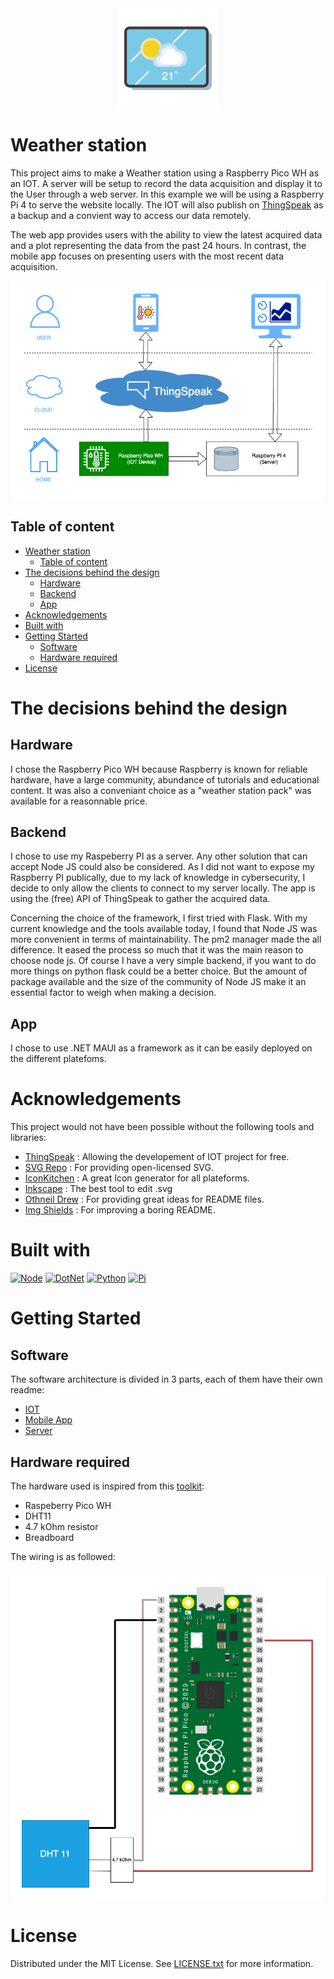 <div align="center">
    <img src="./doc/weather-svgrepo-com.svg" alt="Logo" width="160" height="160">
</div>

# Weather station
This project aims to make a Weather station using a Raspberry Pico WH as an IOT. A server will be setup to record the data acquisition and display it to the User through a web server. In this example we will be using a Raspberry Pi 4 to serve the website locally. The IOT will also publish on [ThingSpeak](https://thingspeak.com/) as a backup and a convient way to access our data remotely.

The web app provides users with the ability to view the latest acquired data and a plot representing the data from the past 24 hours. In contrast, the mobile app focuses on presenting users with the most recent data acquisition.

<p align="center">
    <img src="./doc/architecture_white.png" alt="Architecture" >
</p>

## Table of content
<!-- TOC -->

- [Weather station](#weather-station)
    - [Table of content](#table-of-content)
- [The decisions behind the design](#the-decisions-behind-the-design)
    - [Hardware](#hardware)
    - [Backend](#backend)
    - [App](#app)
- [Acknowledgements](#acknowledgements)
- [Built with](#built-with)
- [Getting Started](#getting-started)
    - [Software](#software)
    - [Hardware required](#hardware-required)
- [License](#license)

<!-- /TOC -->

# The decisions behind the design
## Hardware
I chose the Raspberry Pico WH because Raspberry is known for reliable hardware, have a large community, abundance of tutorials and educational content. It was also a conveniant choice as a "weather station pack" was available for a reasonnable price.

## Backend 
I chose to use my Raspeberry PI as a server. Any other solution that can accept Node JS could also be considered. As I did not want to expose my Raspberry PI publically, due to my lack of knowledge in cybersecurity, I decide to only allow the clients to connect to my server locally. The app is using the (free) API of ThingSpeak to gather the acquired data.

Concerning the choice of the framework, I first tried with Flask. With my current knowledge and the tools available today, I found that Node JS was more convenient in terms of maintainability. The pm2 manager made the all difference. It eased the process so much that it was the main reason to choose node js. Of course I have a very simple backend, if you want to do more things on python flask could be a better choice. But the amount of package available and the size of the community of Node JS make it an essential factor to weigh when making a decision.

## App
I chose to use .NET MAUI as a framework as it can be easily deployed on the different platefoms.

# Acknowledgements

This project would not have been possible without the following tools and libraries:

* [ThingSpeak](https://thingspeak.com/) : Allowing the developement of IOT project for free.
* [SVG Repo](https://www.svgrepo.com/) : For providing open-licensed SVG.
* [IconKitchen](https://icon.kitchen/) : A great Icon generator for all plateforms.
* [Inkscape](https://inkscape.org/) : The best tool to edit .svg
* [Othneil Drew](https://github.com/othneildrew/Best-README-Template/blob/master/README.md) : For providing great ideas for README files.
* [Img Shields](https://shields.io) : For improving a boring README.


# Built with

[![Node][Node.js]][Node-url]
[![DotNet][Dotnet.js]][Dotnet-url]
[![Python][Python]][Python-url]
[![Pi][Pi]][Pi-url]

# Getting Started

## Software

The software architecture is divided in 3 parts, each of them have their own readme:
* [IOT](./src/iot/README.md)
* [Mobile App](./src/mobile/mobile_app/README.md)
* [Server](./src/server/README.md)


## Hardware required
The hardware used is inspired from this [toolkit](https://www.pi-shop.ch/raspberry-pi-wetterstation-kit):
* Raspeberry Pico WH
* DHT11
* 4.7 kOhm resistor
* Breadboard 

The wiring is as followed:

![Drag Racing](./doc/pico_white.png)

# License
Distributed under the MIT License. See [LICENSE.txt](./LICENSE.txt) for more information.


<!-- MARKDOWN LINKS & IMAGES -->
<!-- https://www.markdownguide.org/basic-syntax/#reference-style-links -->
[Node.js]: https://img.shields.io/badge/node.js-000000?style=for-the-badge&logo=nodedotjs&logoColor=white
[Node-url]: https://nodejs.org/en
[Dotnet.js]:https://img.shields.io/badge/dotnet-000000?style=for-the-badge&logo=dotnet&logoColor=white
[Dotnet-url]:https://dotnet.microsoft.com/en-us/
[Python]:https://img.shields.io/badge/python-000000?style=for-the-badge&logo=python&logoColor=white
[Python-url]:https://www.python.org/
[Pi]:https://img.shields.io/badge/raspberry%20pi-000000?style=for-the-badge&logo=raspberrypi&logoColor=white
[Pi-url]:https://www.raspberrypi.com/

